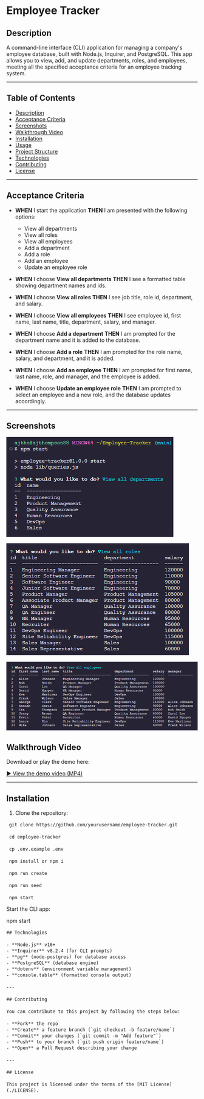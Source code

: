 # Employee Tracker

## Description
A command-line interface (CLI) application for managing a company's employee database, built with Node.js, Inquirer, and PostgreSQL. This app allows you to view, add, and update departments, roles, and employees, meeting all the specified acceptance criteria for an employee tracking system.

---

## Table of Contents

- [Description](#description)
- [Acceptance Criteria](#acceptance-criteria)  
- [Screenshots](#screenshots)  
- [Walkthrough Video](#walkthrough-video)
- [Installation](#installation)  
- [Usage](#usage)  
- [Project Structure](#project-structure)  
- [Technologies](#technologies)  
- [Contributing](#contributing)  
- [License](#license)  

---

## Acceptance Criteria

- **WHEN** I start the application **THEN** I am presented with the following options:
  - View all departments
  - View all roles
  - View all employees
  - Add a department
  - Add a role
  - Add an employee
  - Update an employee role

- **WHEN** I choose **View all departments** **THEN** I see a formatted table showing department names and ids.  
- **WHEN** I choose **View all roles** **THEN** I see job title, role id, department, and salary.  
- **WHEN** I choose **View all employees** **THEN** I see employee id, first name, last name, title, department, salary, and manager.  
- **WHEN** I choose **Add a department** **THEN** I am prompted for the department name and it is added to the database.  
- **WHEN** I choose **Add a role** **THEN** I am prompted for the role name, salary, and department, and it is added.  
- **WHEN** I choose **Add an employee** **THEN** I am prompted for first name, last name, role, and manager, and the employee is added.  
- **WHEN** I choose **Update an employee role** **THEN** I am prompted to select an employee and a new role, and the database updates accordingly.

---

## Screenshots
 
![View All Departments](./assets/viewalldepts.png)

![View All Departments](./assets/viewallroles.png)

![View All Departments](./assets/viewallemployees.png)

## Walkthrough Video

Download or play the demo here:

[▶️ View the demo video (MP4)](./assets/Employee_Tracker.mp4)

---

## Installation

1. Clone the repository:
  ```
   git clone https://github.com/yourusername/employee-tracker.git

   cd employee-tracker

   cp .env.example .env

   npm install or npm i

   npm run create

   npm run seed

   npm start
```
Start the CLI app:

npm start
```
## Technologies 

- **Node.js** v16+  
- **Inquirer** v8.2.4 (for CLI prompts)  
- **pg** (node-postgres) for database access  
- **PostgreSQL** (database engine)  
- **dotenv** (environment variable management)  
- **console.table** (formatted console output)  

---

## Contributing

You can contribute to this project by following the steps below:

- **Fork** the repo  
- **Create** a feature branch (`git checkout -b feature/name`)  
- **Commit** your changes (`git commit -m "Add feature"`)  
- **Push** to your branch (`git push origin feature/name`)  
- **Open** a Pull Request describing your change  

---

## License

This project is licensed under the terms of the [MIT License](./LICENSE).
